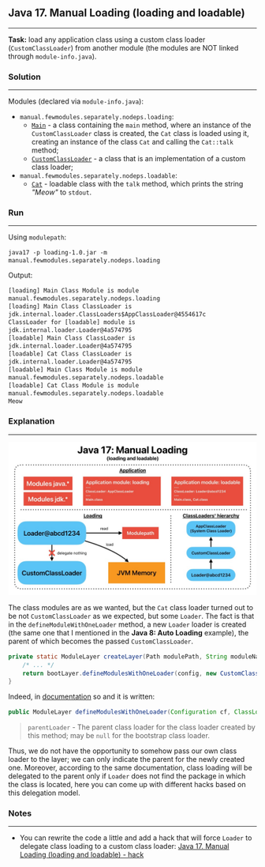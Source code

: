 ## Java 17. Manual Loading (loading and loadable)
---
**Task:** load any application class using a custom class loader (`CustomClassLoader`) from another module (the modules are NOT linked through `module-info.java`).

### Solution
---
Modules (declared via `module-info.java`):
- `manual.fewmodules.separately.nodeps.loading`:
    - [`Main`](loading/src/ru/ispras/j17/manual/fewmodules/separately/nodeps/loading/Main.java) - a class 
      containing the `main` method, where an instance of the `CustomClassLoader` class is created, the `Cat` class is loaded using it, creating an instance of the class `Cat` and calling the `Cat::talk` method;
    - [`CustomClassLoader`](loading/src/ru/ispras/j17/manual/fewmodules/separately/nodeps/loading/CustomClassLoader.java) - a class that is an implementation of a custom class loader;
- `manual.fewmodules.separately.nodeps.loadable`:
    - [`Cat`](loadable/src/ru/ispras/j17/manual/fewmodules/separately/nodeps/loadable/Cat.java) - loadable class with 
      the `talk` method, which prints the string *"Meow"* to `stdout`.

### Run
---
Using `modulepath`:

```shell
java17 -p loading-1.0.jar -m manual.fewmodules.separately.nodeps.loading
```

Output:

```shell
[loading] Main Class Module is module manual.fewmodules.separately.nodeps.loading
[loading] Main Class ClassLoader is jdk.internal.loader.ClassLoaders$AppClassLoader@4554617c
ClassLoader for [loadable] module is jdk.internal.loader.Loader@4a574795
[loadable] Main Class ClassLoader is jdk.internal.loader.Loader@4a574795
[loadable] Cat Class ClassLoader is jdk.internal.loader.Loader@4a574795
[loadable] Main Class Module is module manual.fewmodules.separately.nodeps.loadable
[loadable] Cat Class Module is module manual.fewmodules.separately.nodeps.loadable
Meow
```

### Explanation
---
![Java 17. Manual Loading (loading and loadable).jpg](../../../../../img/Java%2017.%20Manual%20Loading%20(loading%20and%20loadable).jpg)

The class modules are as we wanted, but the `Cat` class loader turned out to be not `CustomClassLoader` as we expected, but some `Loader`. The fact is that in the `defineModuleWithOneLoader` method, a new `Loader` loader is created (the same one that I mentioned in the **Java 8: Auto Loading** example), the parent of which becomes the passed `CustomClassLoader`.

```java
private static ModuleLayer createLayer(Path modulePath, String moduleName) {
    /* ... */
    return bootLayer.defineModulesWithOneLoader(config, new CustomClassLoader());
}
```

Indeed, in [documentation](https://docs.oracle.com/en/java/javase/17/docs/api/java.base/java/lang/ModuleLayer.html#defineModulesWithOneLoader(java.lang.module.Configuration,java.util.List,java.lang.ClassLoader):~:text=of%20parent%20layers%20in%20search%20order-,parentLoader,-%2D%20The%20parent%20class%20loader%20for%20the) so and it is written:

```java
public ModuleLayer defineModulesWithOneLoader(Configuration cf, ClassLoader parentLoader)
```

> `parentLoader` - The parent class loader for the class loader created by this method; may be `null` for the 
> bootstrap class loader.

Thus, we do not have the opportunity to somehow pass our own class loader to the layer; we can only indicate the parent for the newly created one. Moreover, according to the same documentation, class loading will be delegated to the parent only if `Loader` does not find the package in which the class is located, here you can come up with different hacks based on this delegation model.

### Notes
---
- You can rewrite the code a little and add a hack that will force `Loader` to delegate class loading to a custom class loader: [Java 17. Manual Loading (loading and loadable) - hack](https://github.com/temikfart/java-classloading/tree/main/java-17/manual/few-modules/separately/no-deps-hack)